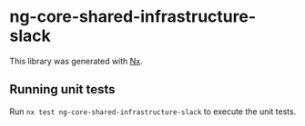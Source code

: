 # ng-core-shared-infrastructure-slack

This library was generated with [Nx](https://nx.dev).

## Running unit tests

Run `nx test ng-core-shared-infrastructure-slack` to execute the unit tests.
